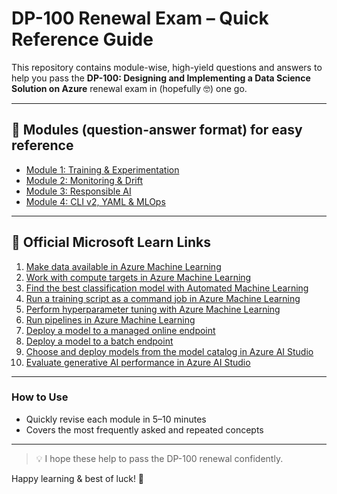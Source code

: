 # DP-100 Renewal Exam – Quick Reference Guide

This repository contains module-wise, high-yield questions and answers to help you pass the **DP-100: Designing and Implementing a Data Science Solution on Azure** renewal exam in (hopefully 🤓) one go.

---

## 📘 Modules (question-answer format) for easy reference

- [Module 1: Training & Experimentation](Module1_Training_and_Experimentation.md)
- [Module 2: Monitoring & Drift](Module2_Monitoring_and_Drift.md)
- [Module 3: Responsible AI](Module3_Responsible_AI.md)
- [Module 4: CLI v2, YAML & MLOps](Module4_CLI_YAML_MLOps.md)

---

## 📘 Official Microsoft Learn Links

1. [Make data available in Azure Machine Learning](https://learn.microsoft.com/en-us/training/modules/make-data-available-azure-machine-learning/)
2. [Work with compute targets in Azure Machine Learning](https://learn.microsoft.com/en-us/training/modules/work-compute-resources-azure-machine-learning/)
3. [Find the best classification model with Automated Machine Learning](https://learn.microsoft.com/en-us/training/modules/find-best-classification-model-automated-machine-learning/)
4. [Run a training script as a command job in Azure Machine Learning](https://learn.microsoft.com/en-us/training/modules/run-training-script-command-job-azure-machine-learning/)
5. [Perform hyperparameter tuning with Azure Machine Learning](https://learn.microsoft.com/en-us/training/modules/perform-hyperparameter-tuning-azure-machine-learning-pipelines/)
6. [Run pipelines in Azure Machine Learning](https://learn.microsoft.com/en-us/training/modules/run-pipelines-azure-machine-learning/)
7. [Deploy a model to a managed online endpoint](https://learn.microsoft.com/en-us/training/modules/deploy-model-managed-online-endpoint/)
8. [Deploy a model to a batch endpoint](https://learn.microsoft.com/en-us/training/modules/deploy-model-batch-endpoint/)
9. [Choose and deploy models from the model catalog in Azure AI Studio](https://learn.microsoft.com/en-us/training/modules/explore-models-azure-ai-studio/?ns-enrollment-type=Collection)
10. [Evaluate generative AI performance in Azure AI Studio](https://learn.microsoft.com/en-us/training/modules/evaluate-models-azure-ai-studio/?ns-enrollment-type=Collection)

---

### How to Use

- Quickly revise each module in 5–10 minutes
- Covers the most frequently asked and repeated concepts

---

> 💡 I hope these help to pass the DP-100 renewal confidently.

Happy learning & best of luck! 🥳
